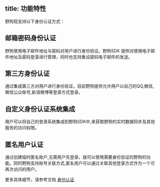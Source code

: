 title: 功能特性
---

野狗现支持以下身份认证方式：


## 邮箱密码身份认证
野狗使用电子邮件地址与密码对用户进行身份验证。野狗SDK 提供对使用电子邮件地址及密码登录进行管理，同时也支持重设密码电子邮件的发送。



## 第三方身份认证

通过集成第三方对用户进行身份验证。目前野狗提供允许用户以自己的QQ,微信,微信公众账号,新浪微博等登录方式登录。



## 自定义身份认证系统集成

用户可以将自己的登录系统集成到野狗SDK中,来获取野狗的实时数据同步及其他服务的访问权限。



## 匿名用户认证

通过创建临时匿名账户,无需用户先登录，就可以使用需要身份验证的野狗的功能。同时野狗支持账号关联方式,匿名用户可以通过关联其他登录方式作为一个可再次访问的用户。

更多具体细节，请参考文档 [身份认证](/auth/core/concept.html)

